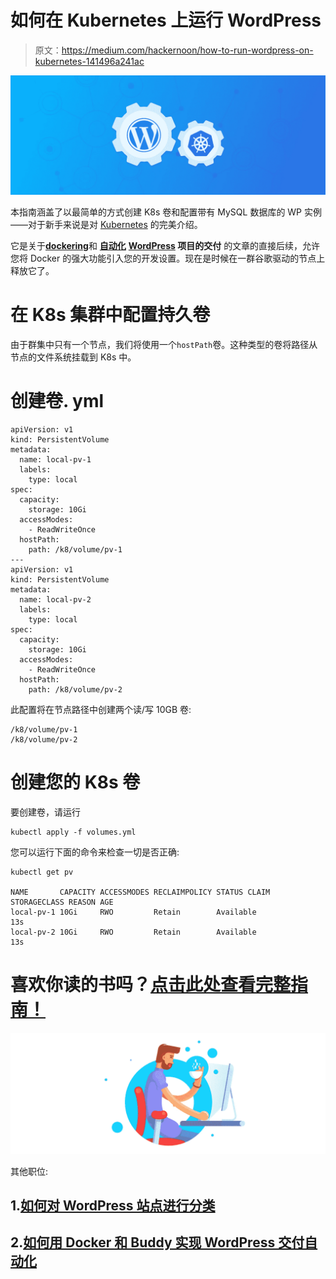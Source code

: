 # 如何在 Kubernetes 上运行 WordPress

> 原文：<https://medium.com/hackernoon/how-to-run-wordpress-on-kubernetes-141496a241ac>

![](img/02b52cd1779740505c8470fb887cd09d.png)

本指南涵盖了以最简单的方式创建 K8s 卷和配置带有 MySQL 数据库的 WP 实例——对于新手来说是对 [Kubernetes](https://hackernoon.com/tagged/kubernetes) 的完美介绍。

它是关于[**dockering**](https://buddy.works/guides/wordpress-docker-kubernetes-part-1)和 [**自动化**](https://buddy.works/guides/wordpress-docker-kubernetes-part-2) **[WordPress](https://hackernoon.com/tagged/wordpress) 项目的交付** 的文章的直接后续，允许您将 Docker 的强大功能引入您的开发设置。现在是时候在一群谷歌驱动的节点上释放它了。

# 在 K8s 集群中配置持久卷

由于群集中只有一个节点，我们将使用一个`hostPath`卷。这种类型的卷将路径从节点的文件系统挂载到 K8s 中。

# 创建卷. yml

```
apiVersion: v1
kind: PersistentVolume
metadata:
  name: local-pv-1
  labels:
    type: local
spec:
  capacity:
    storage: 10Gi
  accessModes:
    - ReadWriteOnce
  hostPath:
    path: /k8/volume/pv-1
---
apiVersion: v1
kind: PersistentVolume
metadata:
  name: local-pv-2
  labels:
    type: local
spec:
  capacity:
    storage: 10Gi
  accessModes:
    - ReadWriteOnce
  hostPath:
    path: /k8/volume/pv-2
```

此配置将在节点路径中创建两个读/写 10GB 卷:

```
/k8/volume/pv-1
/k8/volume/pv-2
```

# 创建您的 K8s 卷

要创建卷，请运行

```
kubectl apply -f volumes.yml
```

您可以运行下面的命令来检查一切是否正确:

```
kubectl get pv

NAME       CAPACITY ACCESSMODES RECLAIMPOLICY STATUS CLAIM STORAGECLASS REASON AGE
local-pv-1 10Gi     RWO         Retain        Available                        13s
local-pv-2 10Gi     RWO         Retain        Available                        13s
```

# 喜欢你读的书吗？[点击此处查看完整指南！](https://buddy.works/guides/how-run-wordpress-on-kubernetes)

![](img/237fecb458d889482966108f09dae68f.png)

其他职位:

## 1.[如何对 WordPress 站点进行分类](/@BuddyWorks/how-to-dockerize-wordpress-sites-part-1-8bf6aa131d1)

## 2.[如何用 Docker 和 Buddy 实现 WordPress 交付自动化](/@BuddyWorks/how-to-automate-wordpress-delivery-with-docker-and-buddy-part-2-ddd5f80f813a)